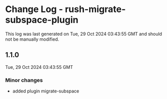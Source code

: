 # Change Log - rush-migrate-subspace-plugin

This log was last generated on Tue, 29 Oct 2024 03:43:55 GMT and should not be manually modified.

## 1.1.0
Tue, 29 Oct 2024 03:43:55 GMT

### Minor changes

- added plugin migrate-subspace

